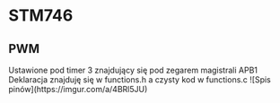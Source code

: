 <h1> STM746 </h1>
 
<h2> PWM </h2>
Ustawione pod timer 3 znajdujący się pod zegarem magistrali APB1
Deklaracja znajduję się w functions.h a czysty kod w functions.c
![Spis pinów](https://imgur.com/a/4BRl5JU)
